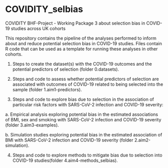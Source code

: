 # COVIDITY_selbias
COVIDITY BHF-Project - Working Package 3 about selection bias in COVID-19 studies across UK cohorts

This repository contains the pipeline of the analyses performed to inform about and reduce potential selection bias in COVID-19 studies. Files contain R code that can be used as a template for running these analyses in other cohorts.

1. Steps to create the dataset(s) with the COVID-19 outcomes and the potential predictors of selection (folder 0.datasets).

2. Steps and code to assess whether potential predictors of selection are associated with outcomes of COVID-19 related to being selected into the sample (folder 1.aim1-predictors).

3. Steps and code to explore bias due to selection in the association of particular risk factors with SARS-CoV-2 infection and COVID-19 severity:

a. Empirical analysis exploring potential bias in the estimated associations of BMI, sex and smoking with SARS-CoV-2 infection and COVID-19 severity (folder 3.aim3-examples).

b. Simulation studies exploring potential bias in the estimated association of BMI with SARS-CoV-2 infection and COVID-19 severity (folder 2.aim2-simulation).

4. Steps and code to explore methods to mitigate bias due to selection into COVID-19 studies(folder 4.aim4-methods_selbias).